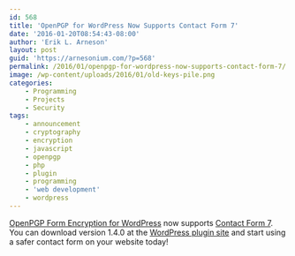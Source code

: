```yaml
---
id: 568
title: 'OpenPGP for WordPress Now Supports Contact Form 7'
date: '2016-01-20T08:54:43-08:00'
author: 'Erik L. Arneson'
layout: post
guid: 'https://arnesonium.com/?p=568'
permalink: /2016/01/openpgp-for-wordpress-now-supports-contact-form-7/
image: /wp-content/uploads/2016/01/old-keys-pile.png
categories:
    - Programming
    - Projects
    - Security
tags:
    - announcement
    - cryptography
    - encryption
    - javascript
    - openpgp
    - php
    - plugin
    - programming
    - 'web development'
    - wordpress
---
```


<a href="https://arnesonium.com/wordpress-openpgp/">OpenPGP Form Encryption for WordPress</a> now supports <a href="http://contactform7.com/" target="_blank">Contact Form 7</a>. You can download version 1.4.0 at the <a href="https://wordpress.org/plugins/openpgp-form-encryption/" target="_blank">WordPress plugin site</a> and start using a safer contact form on your website today!